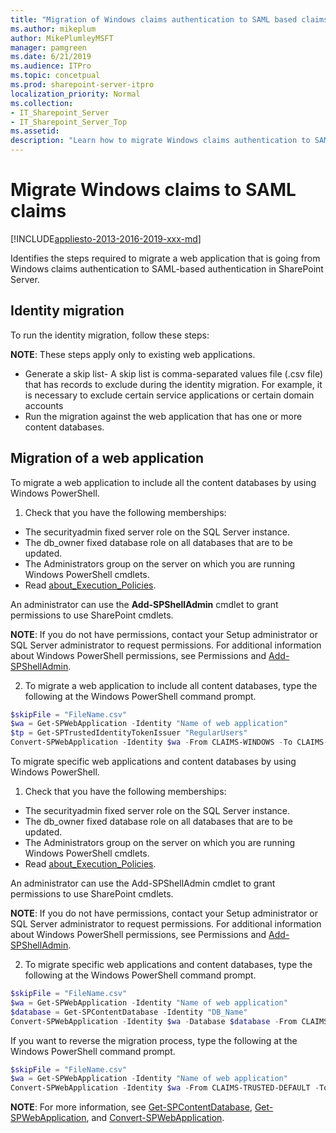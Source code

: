 ```yaml
---
title: "Migration of Windows claims authentication to SAML based claims authentication in SharePoint Server"
ms.author: mikeplum
author: MikePlumleyMSFT
manager: pamgreen
ms.date: 6/21/2019
ms.audience: ITPro
ms.topic: concetpual
ms.prod: sharepoint-server-itpro
localization_priority: Normal
ms.collection:
- IT_Sharepoint_Server
- IT_Sharepoint_Server_Top
ms.assetid: 
description: "Learn how to migrate Windows claims authentication to SAML based claims authentication in SharePoint Server."
---
```


# Migrate Windows claims to SAML claims

[!INCLUDE[appliesto-2013-2016-2019-xxx-md](../includes/appliesto-2013-2016-2019-xxx-md.md)]  

Identifies the steps required to migrate a web application that is going from Windows claims authentication to SAML-based authentication in SharePoint Server.

## Identity migration ##

To run the identity migration, follow these steps:

**NOTE**:   These steps apply only to existing web applications.

- Generate a skip list- A skip list is comma-separated values file (.csv file) that has records to exclude during the identity migration. For example, it is necessary to exclude certain service applications or certain domain accounts
- Run the migration against the web application that has one or more content databases.

## Migration of a web application ##

To migrate a web application to include all the content databases by using Windows PowerShell.

1.	Check that you have the following memberships:

- The securityadmin fixed server role on the SQL Server instance.
- The db_owner fixed database role on all databases that are to be updated.
- The Administrators group on the server on which you are running Windows PowerShell cmdlets.
- Read [about_Execution_Policies](https://go.microsoft.com/fwlink/p/?LinkId=193050).

An administrator can use the **Add-SPShellAdmin** cmdlet to grant permissions to use SharePoint cmdlets.

**NOTE**:   If you do not have permissions, contact your Setup administrator or SQL Server administrator to request permissions. For additional information about Windows PowerShell permissions, see Permissions and [Add-SPShellAdmin](https://docs.microsoft.com/powershell/module/sharepoint-server/add-spshelladmin?view=sharepoint-ps).

2.	To migrate a web application to include all content databases, type the following at the Windows PowerShell command prompt.

```powershell
$skipFile = "FileName.csv"
$wa = Get-SPWebApplication -Identity "Name of web application"
$tp = Get-SPTrustedIdentityTokenIssuer "RegularUsers"
Convert-SPWebApplication -Identity $wa -From CLAIMS-WINDOWS -To CLAIMS-TRUSTED-DEFAULT -TrustedProvider $tp -SourceSkipList $skipFile
```

To migrate specific web applications and content databases by using Windows PowerShell.

1.	Check that you have the following memberships:
- The securityadmin fixed server role on the SQL Server instance.
- The db_owner fixed database role on all databases that are to be updated.
- The Administrators group on the server on which you are running Windows PowerShell cmdlets.
- Read [about_Execution_Policies](https://go.microsoft.com/fwlink/p/?LinkId=193050).

An administrator can use the Add-SPShellAdmin cmdlet to grant permissions to use SharePoint cmdlets.

**NOTE**:   If you do not have permissions, contact your Setup administrator or SQL Server administrator to request permissions. For additional information about Windows PowerShell permissions, see Permissions and [Add-SPShellAdmin](https://docs.microsoft.com/powershell/module/sharepoint-server/add-spshelladmin?view=sharepoint-ps).

 
2.	To migrate specific web applications and content databases, type the following at the Windows PowerShell command prompt.

```powershell
$skipFile = "FileName.csv"
$wa = Get-SPWebApplication -Identity "Name of web application"
$database = Get-SPContentDatabase -Identity "DB_Name"
Convert-SPWebApplication -Identity $wa -Database $database -From CLAIMS-WINDOWS -To CLAIMS-TRUSTED-DEFAULT -SourceSkipList $skipFile
```

If you want to reverse the migration process, type the following at the Windows PowerShell command prompt.

```powershell
$skipFile = "FileName.csv"
$wa = Get-SPWebApplication -Identity "Name of web application"
Convert-SPWebApplication -Identity $wa -From CLAIMS-TRUSTED-DEFAULT -To CLAIMS-WINDOWS -SourceSkipList $skipFile -Database $database 
```

**NOTE**:   For more information, see [Get-SPContentDatabase](https://docs.microsoft.com/powershell/module/sharepoint-server/get-spcontentdatabase?view=sharepoint-ps), [Get-SPWebApplication](https://docs.microsoft.com/powershell/module/sharepoint-server/get-spwebapplication?view=sharepoint-ps), and [Convert-SPWebApplication](https://docs.microsoft.com/powershell/module/sharepoint-server/convert-spwebapplication?view=sharepoint-ps).

